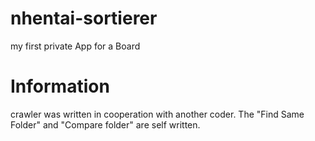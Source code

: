 # nhentai-sortierer
my first private App for a Board

# Information
crawler was written in cooperation with another coder.
The "Find Same Folder" and "Compare folder" are self written.
